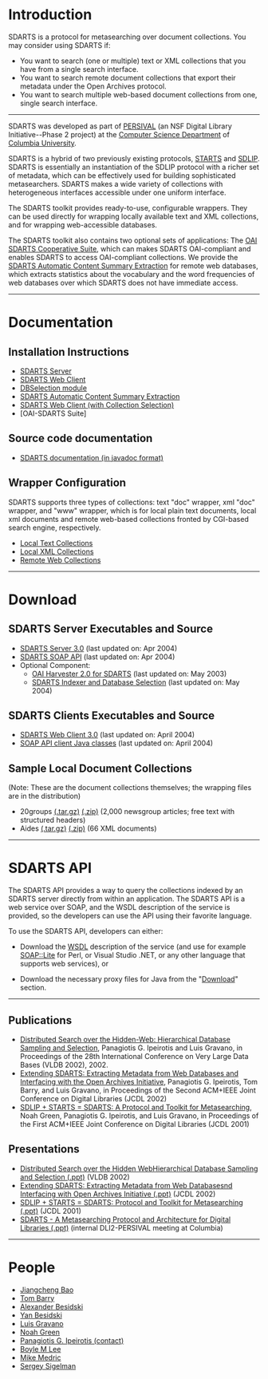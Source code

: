 # Introduction

SDARTS is a protocol for metasearching over document collections. You may consider using SDARTS if:

* You want to search (one or multiple) text or XML collections that you have from a single search interface.
* You want to search remote document collections that export their metadata under the Open Archives protocol.
* You want to search multiple web-based document collections from one, single search interface.

-----

SDARTS was developed as part of [PERSIVAL](http://persival.cs.columbia.edu/) (an NSF Digital Library Initiative--Phase 2 project) at the [Computer Science Department](http://www.cs.columbia.edu/) of [Columbia University](http://www.columbia.edu/).

SDARTS is a hybrid of two previously existing protocols, [STARTS](http://www-db.stanford.edu/~gravano/starts_home.html) and [SDLIP](http://www-diglib.stanford.edu/~testbed/doc2/SDLIP/). SDARTS is essentially an instantiation of the SDLIP protocol with a richer set of metadata, which can be effectively used for building sophisticated metasearchers. SDARTS makes a wide variety of collections with heterogeneous interfaces accessible under one uniform interface.

The SDARTS toolkit provides ready-to-use, configurable wrappers. They can be used directly for wrapping locally available  text and XML collections, and for wrapping web-accessible databases.

The SDARTS toolkit also contains two optional sets of applications: The [OAI SDARTS Cooperative Suite](http://sdarts.cs.columbia.edu/documentation/oai-sdarts.html), which can makes SDARTS OAI-compliant and enables SDARTS to access OAI-compliant collections. We provide the [SDARTS Automatic Content Summary Extraction](http://sdarts.cs.columbia.edu/documentation/sdarts-cse.html) for remote web databases, which extracts statistics about the vocabulary and the word frequencies of web databases over which SDARTS does not have immediate access.

-----

# Documentation


## Installation Instructions

* [SDARTS Server](http://sdarts.cs.columbia.edu/documentation/sdarts-server.html)
* [SDARTS Web Client](http://sdarts.cs.columbia.edu/documentation/sdarts-webclient.html)
* [DBSelection module](http://sdarts.cs.columbia.edu/documentation/sdarts-webclient-dbsel.html)
* [SDARTS Automatic Content Summary Extraction](http://sdarts.cs.columbia.edu/documentation/sdarts-cse.html)
* [SDARTS Web Client (with Collection Selection)](http://sdarts.cs.columbia.edu/documentation/oai-sdarts.html)
* [OAI-SDARTS Suite]

## Source code documentation

* [SDARTS documentation (in javadoc format)](http://sdarts.cs.columbia.edu/javadocs/index.html)

## Wrapper Configuration

SDARTS supports three types of collections: text "doc" wrapper, xml "doc" wrapper, and "www" wrapper, which is for local plain text documents, local xml documents and remote web-based collections fronted by CGI-based search engine, respectively.

* [Local Text Collections](http://sdarts.cs.columbia.edu/documentation/wrapper_text.html)
* [Local XML Collections](http://sdarts.cs.columbia.edu/documentation/wrapper_xml.html)
* [Remote Web Collections](http://sdarts.cs.columbia.edu/documentation/wrapper_www.html)

-----

# Download

## SDARTS Server Executables and Source

* [SDARTS Server 3.0](http://sdarts.cs.columbia.edu/download/sdarts.zip) (last updated on: Apr 2004)
* [SDARTS SOAP API](http://sdarts.cs.columbia.edu/soapsdarts_server.zip) (last updated on: Apr 2004)
* Optional Component:
    * [OAI Harvester 2.0 for SDARTS](http://sdarts.cs.columbia.edu/download/oaistart.zip) (last updated on: May 2003)
    * [SDARTS Indexer and Database Selection](http://sdarts.cs.columbia.edu/download/sdartsindex.zip) (last updated on: May 2004)

## SDARTS Clients Executables and Source

* [SDARTS Web Client 3.0](http://sdarts.cs.columbia.edu/download/sdartsclient.zip) (last updated on: April 2004)
* [SOAP API client Java classes](http://sdarts.cs.columbia.edu/download/sdartsclient.zip) (last updated on: April 2004)

## Sample Local Document Collections

(Note: These are the document collections themselves; the wrapping files are in the distribution)

* 20groups [(.tar.gz)](http://sdarts.cs.columbia.edu/download/collections/20groups.tar.gz) [(.zip)](http://sdarts.cs.columbia.edu/download/collections/20groups.zip) (2,000 newsgroup articles; free text with structured headers)
* Aides [(.tar.gz)](http://sdarts.cs.columbia.edu/download/collections/aides.tar.gz) [(.zip)](http://sdarts.cs.columbia.edu/download/collections/aides.zip) (66 XML documents)

-----

# SDARTS API

The SDARTS API provides a way to query the collections indexed by an SDARTS server directly from within an application. The SDARTS API is a web service over SOAP, and the WSDL description of the service is provided, so the developers can use the API using their favorite language.

To use the SDARTS API, developers can either:

* Download the [WSDL](http://sdarts.cs.columbia.edu:8080/axis/services/SdartsSearchService?wsdl) description of the service (and use for example [SOAP::Lite](http://www.soaplite.com/) for Perl, or Visual Studio .NET, or any other language that supports web services), or

* Download the necessary proxy files for Java from the "[Download](http://sdarts.cs.columbia.edu/download.html)" section.

-----


## Publications

* [Distributed Search over the Hidden-Web: Hierarchical Database Sampling and Selection](http://www.cs.columbia.edu/~pirot/publications/vldb2002.pdf),
  Panagiotis G. Ipeirotis and Luis Gravano,
  in Proceedings of the 28th International Conference on Very Large Data Bases (VLDB 2002), 2002.
* [Extending SDARTS: Extracting Metadata from Web Databases and Interfacing with the Open Archives Initiative](http://www.cs.columbia.edu/~pirot/publications/jcdl02.pdf),
  Panagiotis G. Ipeirotis, Tom Barry, and Luis Gravano,
  in Proceedings of the Second ACM+IEEE Joint Conference on Digital Libraries (JCDL 2002)
* [SDLIP + STARTS = SDARTS: A Protocol and Toolkit for Metasearching](http://www.cs.columbia.edu/~pirot/publications/jcdl01.pdf),
  Noah Green, Panagiotis G. Ipeirotis, and Luis Gravano,
  in Proceedings of the First ACM+IEEE Joint Conference on Digital Libraries (JCDL 2001)

## Presentations

* [Distributed Search over the Hidden WebHierarchical Database Sampling and Selection (.ppt)](http://sdarts.cs.columbia.edu/publications/sdarts-vldb2002.ppt) (VLDB 2002)
* [Extending SDARTS: Extracting Metadata from Web Databasesnd Interfacing with Open Archives Initiative (.ppt)](http://sdarts.cs.columbia.edu/publications/sdarts-jcdl2002.ppt) (JCDL 2002)
* [SDLIP + STARTS = SDARTS: Protocol and Toolkit for Metasearching (.ppt)](http://sdarts.cs.columbia.edu/publications/sdarts-jcdl2001.ppt) (JCDL 2001)
* [SDARTS - A Metasearching Protocol and Architecture for Digital Libraries (.ppt)](http://sdarts.cs.columbia.edu/publications/sdarts-dli2meeting.ppt) (internal DLI2-PERSIVAL meeting at Columbia)




-----

# People


* [Jiangcheng Bao](mailto:jb605@cs.columbia.edu)
* [Tom Barry](mailto:tjbarry@earthlink.net)
* [Alexander Besidski](mailto:ab2012@columbia.edu)
* [Yan Besidski](mailto:yb2005@columbia.edu)
* [Luis Gravano](mailto:gravano@cs.columbia.edu)
* [Noah Green](mailto:ngreen@cs.columbia.edu)
* [Panagiotis G. Ipeirotis (contact)](mailto:pirot@cs.columbia.edu)
* [Boyle M Lee](mailto:bml13@columbia.edu)
* [Mike Medric](mailto:mfm18@columbia.edu)
* [Sergey Sigelman](mailto:ss1792@cs.columbia.edu)

